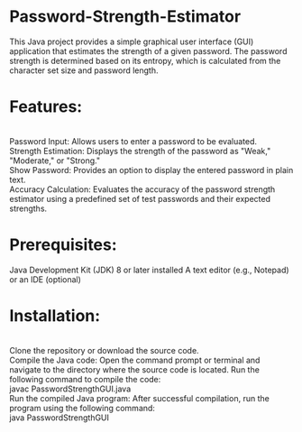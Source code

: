 # Password-Strength-Estimator
This Java project provides a simple graphical user interface (GUI) application that estimates the strength of a given password. The password strength is determined based on its entropy, which is calculated from the character set size and password length.
# Features:
<br> Password Input: Allows users to enter a password to be evaluated.
<br> Strength Estimation: Displays the strength of the password as "Weak," "Moderate," or "Strong."
<br> Show Password: Provides an option to display the entered password in plain text.
<br> Accuracy Calculation: Evaluates the accuracy of the password strength estimator using a predefined set of test passwords and their expected strengths.
# Prerequisites:
Java Development Kit (JDK) 8 or later installed
A text editor (e.g., Notepad) or an IDE (optional)
# Installation:
<br> Clone the repository or download the source code.
<br> Compile the Java code: Open the command prompt or terminal and navigate to the directory where the source code is located. Run the following command to compile the code:
<br> javac PasswordStrengthGUI.java
<br> Run the compiled Java program: After successful compilation, run the program using the following command:
<br> java PasswordStrengthGUI
